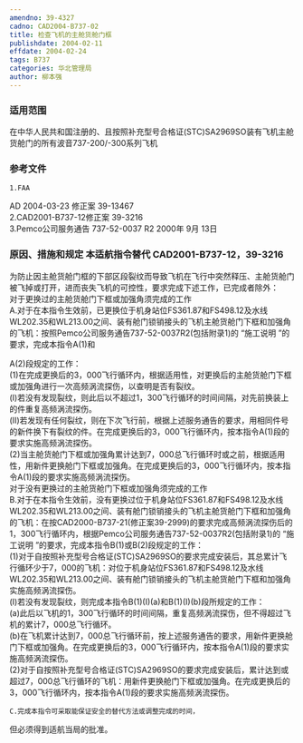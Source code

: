 ```yaml
---
amendno: 39-4327  
cadno: CAD2004-B737-02  
title: 检查飞机的主舱货舱门框  
publishdate: 2004-02-11  
effdate: 2004-02-24  
tags: B737  
categories: 华北管理局  
author: 柳本强  
---
```

  
### 适用范围  
在中华人民共和国注册的、且按照补充型号合格证(STC)SA2969SO装有飞机主舱货舱门的所有波音737-200/-300系列飞机  
  
<!--more-->  
### 参考文件  
    1.FAA  
AD 2004-03-23 修正案 39-13467  
    2.CAD2001-B737-12修正案 39-3216  
    3.Pemco公司服务通告 737-52-0037 R2  2000年 9月 13日  
  
### 原因、措施和规定 本适航指令替代 CAD2001-B737-12，39-3216  
为防止因主舱货舱门框的下部区段裂纹而导致飞机在飞行中突然释压、主舱货舱门被飞掉或打开，进而丧失飞机的可控性，要求完成下述工作，已完成者除外：  
    对于更换过的主舱货舱门下框或加强角须完成的工作  
    A.对于在本指令生效前，已更换位于机身站位FS361.87和FS498.12及水线WL202.35和WL213.00之间、装有舱门锁销接头的飞机主舱货舱门下框和加强角的飞机：按照Pemco公司服务通告737-52-0037R2(包括附录1)的 “施工说明 ”的要求，完成本指令A(1)和  
  
A(2)段规定的工作：  
     (1)在完成更换后的3，000飞行循环内，根据适用性，对更换后的主舱货舱门下框或加强角进行一次高频涡流探伤，以查明是否有裂纹。  
      (Ⅰ)若没有发现裂纹，则此后以不超过1，300飞行循环的时间间隔，对先前换装上的件重复高频涡流探伤。  
      (Ⅱ)若发现有任何裂纹，则在下次飞行前，根据上述服务通告的要求，用相同件号的新件换下有裂纹的件。在完成更换后的3，000飞行循环内，按本指令A(1)段的要求实施高频涡流探伤。  
     (2)当主舱货舱门下框或加强角累计达到7，000总飞行循环时或之前，根据适用性，用新件更换舱门下框或加强角。在完成更换后的3，000飞行循环内，按本指令A(1)段的要求实施高频涡流探伤。  
    对于没有更换过的主舱货舱门下框或加强角须完成的工作  
    B.对于在本指令生效前，没有更换过位于机身站位FS361.87和FS498.12及水线WL202.35和WL213.00之间、装有舱门锁销接头的飞机主舱货舱门下框和加强角的飞机：在按CAD2000-B737-21(修正案39-2999)的要求完成高频涡流探伤后的1，300飞行循环内，根据Pemco公司服务通告737-52-0037R2(包括附录1)的 “施工说明 ”的要求，完成本指令B(1)或B(2)段规定的工作：  
     (1)对于自按照补充型号合格证(STC)SA2969SO的要求完成安装后，其总累计飞行循环少于7，000的飞机：对位于机身站位FS361.87和FS498.12及水线WL202.35和WL213.00之间、装有舱门锁销接头的飞机主舱货舱门下框和加强角实施高频涡流探伤。  
      (Ⅰ)若没有发现裂纹，则完成本指令B(1)(Ⅰ)(a)和B(1)(Ⅰ)(b)段所规定的工作：  
       (a)此后以飞机的1，300飞行循环的时间间隔，重复高频涡流探伤，但不得超过飞机的累计7，000总飞行循环。  
       (b)在飞机累计达到7，000总飞行循环前，按上述服务通告的要求，用新件更换舱门下框或加强角。在完成更换后的3，000飞行循环内，按本指令A(1)段的要求实施高频涡流探伤。  
     (2)对于自按照补充型号合格证(STC)SA2969SO的要求完成安装后，累计达到或超过7，000总飞行循环的飞机：用新件更换舱门下框或加强角。在完成更换后的3，000飞行循环内，按本指令A(1)段的要求实施高频涡流探伤。  
  
    C.完成本指令可采取能保证安全的替代方法或调整完成的时间，  
  
但必须得到适航当局的批准。  
